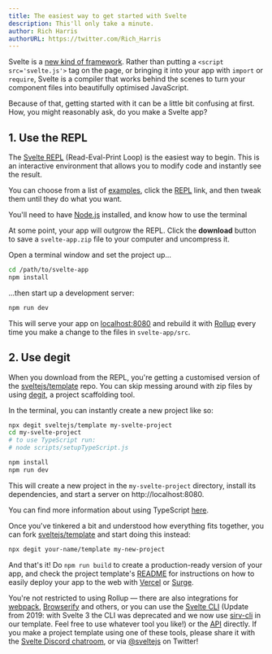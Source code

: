 ```yaml
---
title: The easiest way to get started with Svelte
description: This'll only take a minute.
author: Rich Harris
authorURL: https://twitter.com/Rich_Harris
---
```


Svelte is a [new kind of framework](/blog/frameworks-without-the-framework). Rather than putting a `<script src='svelte.js'>` tag on the page, or bringing it into your app with `import` or `require`, Svelte is a compiler that works behind the scenes to turn your component files into beautifully optimised JavaScript.

Because of that, getting started with it can be a little bit confusing at first. How, you might reasonably ask, do you make a Svelte app?

## 1. Use the REPL

The [Svelte REPL](/repl) (Read-Eval-Print Loop) is the easiest way to begin. This is an interactive environment that allows you to modify code and instantly see the result.

You can choose from a list of [examples](/examples/), click the [REPL](/repl) link, and then tweak them until they do what you want.

<aside><p>You'll need to have <a href="https://nodejs.org/">Node.js</a> installed, and know how to use the terminal</p></aside>

At some point, your app will outgrow the REPL. Click the **download** button to save a `svelte-app.zip` file to your computer and uncompress it.

Open a terminal window and set the project up...

```bash
cd /path/to/svelte-app
npm install
```

...then start up a development server:

```bash
npm run dev
```

This will serve your app on [localhost:8080](http://localhost:8080) and rebuild it with [Rollup](https://rollupjs.org) every time you make a change to the files in `svelte-app/src`.

## 2. Use degit

When you download from the REPL, you're getting a customised version of the [sveltejs/template](https://github.com/sveltejs/template) repo. You can skip messing around with zip files by using [degit](https://github.com/Rich-Harris/degit), a project scaffolding tool.

In the terminal, you can instantly create a new project like so:

```bash
npx degit sveltejs/template my-svelte-project
cd my-svelte-project
# to use TypeScript run:
# node scripts/setupTypeScript.js

npm install
npm run dev
```

This will create a new project in the `my-svelte-project` directory, install its dependencies, and start a server on http://localhost:8080.

You can find more information about using TypeScript [here](/blog/svelte-and-typescript).

Once you've tinkered a bit and understood how everything fits together, you can fork [sveltejs/template](https://github.com/sveltejs/template) and start doing this instead:

```bash
npx degit your-name/template my-new-project
```

And that's it! Do `npm run build` to create a production-ready version of your app, and check the project template's [README](https://github.com/sveltejs/template/blob/master/README.md) for instructions on how to easily deploy your app to the web with [Vercel](https://vercel.com) or [Surge](http://surge.sh/).

You're not restricted to using Rollup — there are also integrations for [webpack](https://github.com/sveltejs/svelte-loader), [Browserify](https://github.com/tehshrike/sveltify) and others, or you can use the [Svelte CLI](https://github.com/sveltejs/svelte-cli) (Update from 2019: with Svelte 3 the CLI was deprecated and we now use [sirv-cli](https://www.npmjs.com/package/sirv-cli) in our template. Feel free to use whatever tool you like!) or the [API](https://github.com/sveltejs/svelte/tree/v2#api) directly. If you make a project template using one of these tools, please share it with the [Svelte Discord chatroom](https://svelte.dev/chat), or via [@sveltejs](https://twitter.com/sveltejs) on Twitter!
